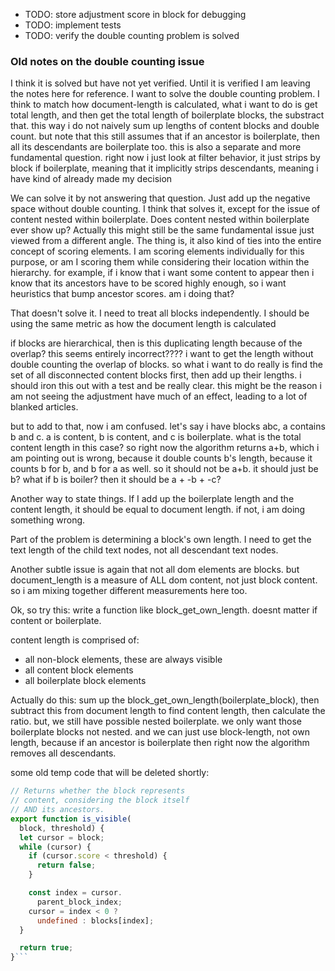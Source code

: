 * TODO: store adjustment score in block for debugging
* TODO: implement tests
* TODO: verify the double counting problem is solved

### Old notes on the double counting issue
I think it is solved but have not yet verified. Until it is verified I am leaving the notes here for reference. I want to solve the double counting problem. I think to match how document-length is calculated, what i want to do is get total length, and then get the total length of boilerplate blocks, the substract that. this way i do not naively sum up lengths of content blocks and double count. but note that this still assumes that if an ancestor is boilerplate, then all its descendants are boilerplate too. this is also a separate and more fundamental question. right now i just look at filter behavior, it just strips by block if boilerplate, meaning that it implicitly strips descendants, meaning i have kind of already made my decision

We can solve it by not answering that question. Just add up the negative space without double counting. I think that solves it, except for the issue of content nested within boilerplate. Does content nested within boilerplate ever show up? Actually this might still be the same fundamental issue just viewed from a different angle. The thing is, it also kind of ties into the entire concept of scoring elements. I am scoring elements individually for this purpose, or am I scoring them while considering their location within the hierarchy. for example, if i know that i want some content to appear then i know that its ancestors have to be scored highly enough, so i want heuristics that bump ancestor scores. am i doing that?

That doesn't solve it. I need to treat all blocks independently. I should be using the same metric as how the document length is calculated

if blocks are hierarchical, then is this duplicating length because of the overlap? this seems entirely incorrect???? i want to get the length without double counting the overlap of blocks. so what i want to do really is find the set of all disconnected content blocks first, then add up their lengths. i should iron this out with a test and be really clear. this might be the reason i am not seeing the adjustment have much of an effect, leading to a lot of blanked articles.

but to add to that, now i am confused. let's say i have blocks abc, a contains b and c. a is content, b is content, and c is boilerplate. what is the total content length in this case? so right now the algorithm returns a+b, which i am pointing out is wrong, because it double counts b's length, because it counts b for b, and b for a as well. so it should not be a+b. it should just be b? what if b is boiler? then it should be a + -b + -c?

Another way to state things. If I add up the boilerplate length and the content length, it should be equal to document length. if not, i am doing something wrong.

Part of the problem is determining a block's own length. I need to get the text length of the child text nodes, not all descendant text nodes.

Another subtle issue is again that not all dom elements are blocks. but document_length is a measure of ALL dom content, not just block content. so i am mixing together different measurements here too.

Ok, so try this: write a function like block_get_own_length. doesnt matter if content or boilerplate.

content length is comprised of:
* all non-block elements, these are always visible
* all content block elements
* all boilerplate block elements

Actually do this: sum up the block_get_own_length(boilerplate_block), then subtract this from document length to find content length, then calculate the ratio. but, we still have possible nested boilerplate. we only want those boilerplate blocks not nested. and we can just use block-length, not own length, because if an ancestor is boilerplate then right now the algorithm removes all descendants.


some old temp code that will be deleted shortly:
```javascript
// Returns whether the block represents
// content, considering the block itself
// AND its ancestors.
export function is_visible(
  block, threshold) {
  let cursor = block;
  while (cursor) {
    if (cursor.score < threshold) {
      return false;
    }

    const index = cursor.
      parent_block_index;
    cursor = index < 0 ?
      undefined : blocks[index];
  }

  return true;
}```
